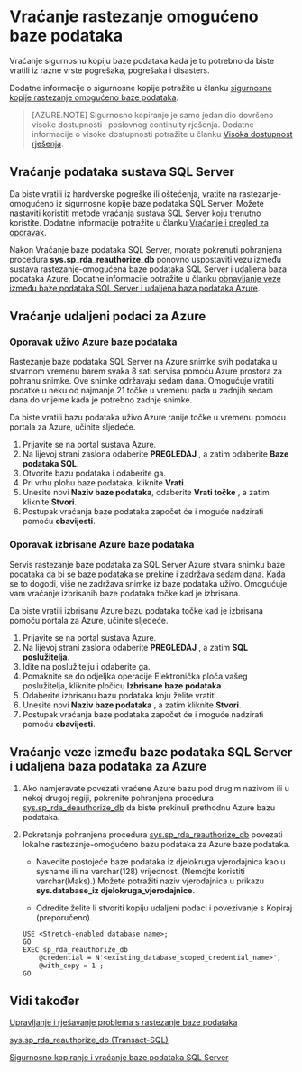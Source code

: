 <properties
    pageTitle="Vraćanje rastezanje omogućeno baze podataka | Microsoft Azure"
    description="Saznajte kako vratiti rastezanje\-omogućeno baze podataka."
    services="sql-server-stretch-database"
    documentationCenter=""
    authors="douglaslMS"
    manager="jhubbard"
    editor=""/>

<tags
    ms.service="sql-server-stretch-database"
    ms.workload="data-management"
    ms.tgt_pltfrm="na"
    ms.devlang="na"
    ms.topic="article"
    ms.date="08/01/2016"
    ms.author="douglasl"/>

# <a name="restore-stretch-enabled-databases"></a>Vraćanje rastezanje omogućeno baze podataka

Vraćanje sigurnosnu kopiju baze podataka kada je to potrebno da biste vratili iz razne vrste pogrešaka, pogrešaka i disasters.

Dodatne informacije o sigurnosne kopije potražite u članku [sigurnosne kopije rastezanje omogućeno baze podataka](sql-server-stretch-database-backup.md).

>   [AZURE.NOTE] Sigurnosno kopiranje je samo jedan dio dovršeno visoke dostupnosti i poslovnog continuity rješenja. Dodatne informacije o visoke dostupnosti potražite u članku [Visoka dostupnost rješenja](https://msdn.microsoft.com/library/ms190202.aspx).

## <a name="restore-your-sql-server-data"></a>Vraćanje podataka sustava SQL Server
Da biste vratili iz hardverske pogreške ili oštećenja, vratite na rastezanje\-omogućeno iz sigurnosne kopije baze podataka SQL Server. Možete nastaviti koristiti metode vraćanja sustava SQL Server koju trenutno koristite. Dodatne informacije potražite u članku [Vraćanje i pregled za oporavak](https://msdn.microsoft.com/library/ms191253.aspx).

Nakon Vraćanje baze podataka SQL Server, morate pokrenuti pohranjena procedura **sys.sp_rda_reauthorize_db** ponovno uspostaviti vezu između sustava rastezanje\-omogućena baze podataka SQL Server i udaljena baza podataka Azure. Dodatne informacije potražite u članku [obnavljanje veze između baze podataka SQL Server i udaljena baza podataka Azure](#restore-the-connection-between-the-sql-server-database-and-the-remote-azure-database).

## <a name="restore-your-remote-azure-data"></a>Vraćanje udaljeni podaci za Azure

### <a name="recover-a-live-azure-database"></a>Oporavak uživo Azure baze podataka
Rastezanje baze podataka SQL Server na Azure snimke svih podataka u stvarnom vremenu barem svaka 8 sati servisa pomoću Azure prostora za pohranu snimke. Ove snimke održavaju sedam dana. Omogućuje vratiti podatke u neku od najmanje 21 točke u vremenu pada u zadnjih sedam dana do vrijeme kada je potrebno zadnje snimke.

Da biste vratili bazu podataka uživo Azure ranije točke u vremenu pomoću portala za Azure, učinite sljedeće.

1. Prijavite se na portal sustava Azure.
2. Na lijevoj strani zaslona odaberite **PREGLEDAJ** , a zatim odaberite **Baze podataka SQL**.
3. Otvorite bazu podataka i odaberite ga.
4. Pri vrhu plohu baze podataka, kliknite **Vrati**.
5. Unesite novi **Naziv baze podataka**, odaberite **Vrati točke** , a zatim kliknite **Stvori**.
6. Postupak vraćanja baze podataka započet će i moguće nadzirati pomoću **obavijesti**.

### <a name="recover-a-deleted-azure-database"></a>Oporavak izbrisane Azure baze podataka
Servis rastezanje baze podataka za SQL Server Azure stvara snimku baze podataka da bi se baze podataka se prekine i zadržava sedam dana. Kada se to dogodi, više ne zadržava snimke iz baze podataka uživo. Omogućuje vam vraćanje izbrisanih baze podataka točke kad je izbrisana.

Da biste vratili izbrisanu Azure bazu podataka točke kad je izbrisana pomoću portala za Azure, učinite sljedeće.

1. Prijavite se na portal sustava Azure.
2. Na lijevoj strani zaslona odaberite **PREGLEDAJ** , a zatim **SQL poslužitelja**.
3. Idite na poslužitelju i odaberite ga.
4. Pomaknite se do odjeljka operacije Elektronička ploča vašeg poslužitelja, kliknite pločicu **Izbrisane baze podataka** .
5. Odaberite izbrisanu bazu podataka koju želite vratiti.
5. Unesite novi **Naziv baze podataka** , a zatim kliknite **Stvori**.
6. Postupak vraćanja baze podataka započet će i moguće nadzirati pomoću **obavijesti**.

## <a name="restore-the-connection-between-the-sql-server-database-and-the-remote-azure-database"></a>Vraćanje veze između baze podataka SQL Server i udaljena baza podataka za Azure

1.  Ako namjeravate povezati vraćene Azure bazu pod drugim nazivom ili u nekoj drugoj regiji, pokrenite pohranjena procedura [sys.sp_rda_deauthorize_db](https://msdn.microsoft.com/library/mt703716.aspx) da biste prekinuli prethodnu Azure bazu podataka.  

2.  Pokretanje pohranjena procedura [sys.sp_rda_reauthorize_db](https://msdn.microsoft.com/library/mt131016.aspx) povezati lokalne rastezanje\-omogućeno bazu podataka za Azure baze podataka.  

    -   Navedite postojeće baze podataka iz djelokruga vjerodajnica kao u sysname ili na varchar\(128\) vrijednost. \(Nemojte koristiti varchar\(Maks\).\) Možete potražiti naziv vjerodajnica u prikazu **sys.database\_iz djelokruga\_vjerodajnice**.  

    -   Odredite želite li stvoriti kopiju udaljeni podaci i povezivanje s Kopiraj (preporučeno).  

    ```tsql  
    USE <Stretch-enabled database name>;
    GO
    EXEC sp_rda_reauthorize_db
        @credential = N'<existing_database_scoped_credential_name>',
        @with_copy = 1 ;  
    GO
    ```  

## <a name="see-also"></a>Vidi također

[Upravljanje i rješavanje problema s rastezanje baze podataka](sql-server-stretch-database-manage.md)

[sys.sp_rda_reauthorize_db (Transact-SQL)](https://msdn.microsoft.com/library/mt131016.aspx)

[Sigurnosno kopiranje i vraćanje baze podataka SQL Server](https://msdn.microsoft.com/library/ms187048.aspx)
